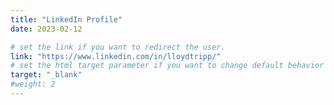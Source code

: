 ```yaml
---
title: "LinkedIn Profile"
date: 2023-02-12

# set the link if you want to redirect the user.
link: "https://www.linkedin.com/in/lloydtripp/"
# set the html target parameter if you want to change default behavior
target: "_blank"
#weight: 2
---
```

